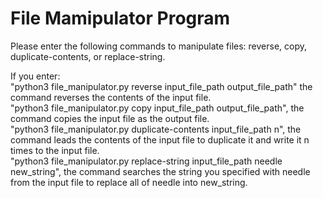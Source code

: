 # File Mamipulator Program

Please enter the following commands to manipulate files: reverse, copy, duplicate-contents, or replace-string.  

If you enter:  
"python3 file_manipulator.py reverse input_file_path output_file_path" the command reverses the contents of the input file.  
"python3 file_manipulator.py copy input_file_path output_file_path", the command copies the input file as the output file.  
"python3 file_manipulator.py duplicate-contents input_file_path n", the command leads the contents of the input file to duplicate it and write it n times to the input file.  
"python3 file_manipulator.py replace-string input_file_path needle new_string", the command searches the string you specified with needle from the input file to replace all of needle into new_string.  
